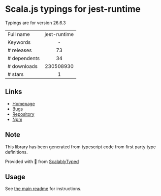 
# Scala.js typings for jest-runtime

Typings are for version 26.6.3



|                    |                 |
| ------------------ | :-------------: |
| Full name          | jest-runtime |
| Keywords           | - |
| # releases         | 73 |
| # dependents       | 34 |
| # downloads        | 230508930 |
| # stars            | 1 |

## Links
- [Homepage](https://github.com/facebook/jest#readme)
- [Bugs](https://github.com/facebook/jest/issues)
- [Repository](https://github.com/facebook/jest)
- [Npm](https://www.npmjs.com/package/jest-runtime)
    


## Note
This library has been generated from typescript code from first party type definitions.

Provided with :purple_heart: from [ScalablyTyped](https://github.com/oyvindberg/ScalablyTyped)

## Usage
See [the main readme](../../readme.md) for instructions.


